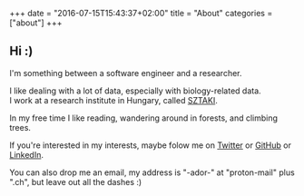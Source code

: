 +++
date = "2016-07-15T15:43:37+02:00"
title = "About"
categories = ["about"]
+++

## Hi :)

I'm something between a software engineer and a researcher.

I like dealing with a lot of data, especially with biology-related data.  
I work at a research institute in Hungary, called [SZTAKI](http://www.sztaki.hu/en).

In my free time I like reading, wandering around in forests, and climbing trees.

If you're interested in my interests, maybe folow me on [Twitter](https://twitter.com/adorster) or [GitHub](https://github.com/ador) or 
[LinkedIn](https://hu.linkedin.com/in/adrienn-szabo-2b510818).

You can also drop me an email, my address is "-ador-" at "proton-mail" plus ".ch", but leave out all the dashes :)
